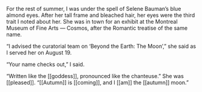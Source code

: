 For the rest of summer, I was under the spell of Selene Bauman’s blue almond eyes. After her tall frame and bleached hair, her eyes were the third trait I noted about her. She was in town for an exhibit at the Montreal Museum of Fine Arts — Cosmos, after the Romantic treatise of the same name.

“I advised the curatorial team on ‘Beyond the Earth: The Moon’,” she said as I served her on August 19.

“Your name checks out,” I said.

“Written like the [[goddess]], pronounced like the chanteuse.” She was [[pleased]]. “[[Autumn]] is [[coming]], and I [[am]] the [[autumn]] moon.”